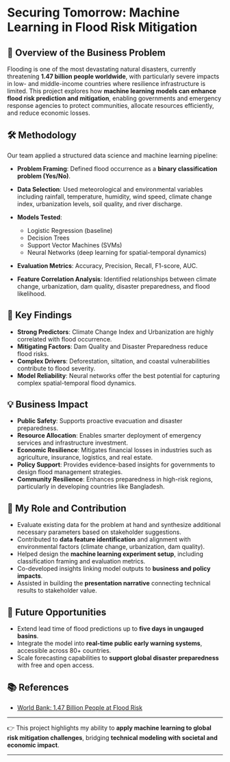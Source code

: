 # Securing Tomorrow: Machine Learning in Flood Risk Mitigation

## 📌 Overview of the Business Problem

Flooding is one of the most devastating natural disasters, currently threatening **1.47 billion people worldwide**, with particularly severe impacts in low- and middle-income countries where resilience infrastructure is limited. This project explores how **machine learning models can enhance flood risk prediction and mitigation**, enabling governments and emergency response agencies to protect communities, allocate resources efficiently, and reduce economic losses.

## 🛠 Methodology

Our team applied a structured data science and machine learning pipeline:

* **Problem Framing**: Defined flood occurrence as a **binary classification problem (Yes/No)**.
* **Data Selection**: Used meteorological and environmental variables including rainfall, temperature, humidity, wind speed, climate change index, urbanization levels, soil quality, and river discharge.
* **Models Tested**:

  * Logistic Regression (baseline)
  * Decision Trees
  * Support Vector Machines (SVMs)
  * Neural Networks (deep learning for spatial-temporal dynamics)
* **Evaluation Metrics**: Accuracy, Precision, Recall, F1-score, AUC.
* **Feature Correlation Analysis**: Identified relationships between climate change, urbanization, dam quality, disaster preparedness, and flood likelihood.

## 🔑 Key Findings

* **Strong Predictors**: Climate Change Index and Urbanization are highly correlated with flood occurrence.
* **Mitigating Factors**: Dam Quality and Disaster Preparedness reduce flood risks.
* **Complex Drivers**: Deforestation, siltation, and coastal vulnerabilities contribute to flood severity.
* **Model Reliability**: Neural networks offer the best potential for capturing complex spatial-temporal flood dynamics.

## 💡 Business Impact

* **Public Safety**: Supports proactive evacuation and disaster preparedness.
* **Resource Allocation**: Enables smarter deployment of emergency services and infrastructure investment.
* **Economic Resilience**: Mitigates financial losses in industries such as agriculture, insurance, logistics, and real estate.
* **Policy Support**: Provides evidence-based insights for governments to design flood management strategies.
* **Community Resilience**: Enhances preparedness in high-risk regions, particularly in developing countries like Bangladesh.

## 🙋 My Role and Contribution

* Evaluate existing data for the problem at hand and synthesize additional necessary parameters based on stakeholder suggestions. 
* Contributed to **data feature identification** and alignment with environmental factors (climate change, urbanization, dam quality).
* Helped design the **machine learning experiment setup**, including classification framing and evaluation metrics.
* Co-developed insights linking model outputs to **business and policy impacts**.
* Assisted in building the **presentation narrative** connecting technical results to stakeholder value.

## 🚀 Future Opportunities

* Extend lead time of flood predictions up to **five days in ungauged basins**.
* Integrate the model into **real-time public early warning systems**, accessible across 80+ countries.
* Scale forecasting capabilities to **support global disaster preparedness** with free and open access.

## 📚 References

* [World Bank: 1.47 Billion People at Flood Risk](https://blogs.worldbank.org/en/climatechange/147-billion-people-face-flood-risk-worldwide-over-third-it-could-be-devastating)

---

👉 This project highlights my ability to **apply machine learning to global risk mitigation challenges**, bridging **technical modeling with societal and economic impact**.

---

